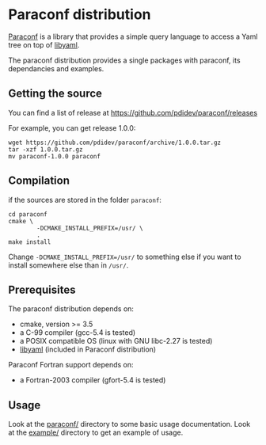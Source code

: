 # Paraconf distribution

[Paraconf](paraconf/) is a library that provides a simple query language to
access a Yaml tree on top of [libyaml](https://pyyaml.org/wiki/LibYAML).

The paraconf distribution provides a single packages with paraconf, its
dependancies and examples.

## Getting the source

You can find a list of release at 
https://github.com/pdidev/paraconf/releases

For example, you can get release 1.0.0:
```
wget https://github.com/pdidev/paraconf/archive/1.0.0.tar.gz
tar -xzf 1.0.0.tar.gz
mv paraconf-1.0.0 paraconf
```


## Compilation

if the sources are stored in the folder `paraconf`:
```
cd paraconf
cmake \
        -DCMAKE_INSTALL_PREFIX=/usr/ \
        .
make install
```

Change `-DCMAKE_INSTALL_PREFIX=/usr/` to something else if you want to install
somewhere else than in `/usr/`.

## Prerequisites

The paraconf distribution depends on:
  * cmake, version >= 3.5
  * a C-99 compiler (gcc-5.4 is tested)
  * a POSIX compatible OS (linux with GNU libc-2.27 is tested)
  * [libyaml](https://pyyaml.org/wiki/LibYAML) (included in Paraconf
    distribution)

Paraconf Fortran support depends on:
  * a Fortran-2003 compiler (gfort-5.4 is tested)

## Usage

Look at the [paraconf/](paraconf/) directory to some basic usage documentation.
Look at the [example/](example/) directory to get an example of usage.
